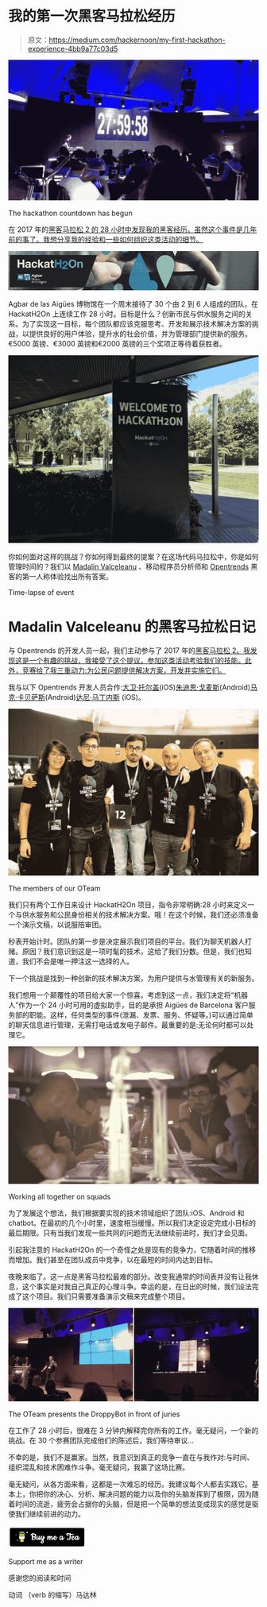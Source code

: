 # 我的第一次黑客马拉松经历

> 原文：<https://medium.com/hackernoon/my-first-hackathon-experience-4bb9a77c03d5>

![](img/6d1a73672232a38644a0a9f7c2480ef4.png)

The hackathon countdown has begun

在 2017 年的[黑客马拉松 2 的 28 小时中发现我的黑客经历。虽然这个事件是几年前的事了。我想分享我的经验和一些如何组织这类活动的细节。](http://www.hackath2on.es/)

![](img/1c5cdba930e8f6e0c69f5edab33dc278.png)

Agbar de las Aigües 博物馆在一个周末接待了 30 个由 2 到 6 人组成的团队，在 HackatH2On 上连续工作 28 小时。目标是什么？创新市民与供水服务之间的关系。为了实现这一目标，每个团队都应该克服思考、开发和展示技术解决方案的挑战，以提供良好的用户体验，提升水的社会价值，并为管理部门提供新的服务。€5000 英镑、€3000 英镑和€2000 英镑的三个奖项正等待着获胜者。

![](img/9d0f7a0f3276d96436a0565f7f8485c1.png)

你如何面对这样的挑战？你如何得到最终的提案？在这场代码马拉松中，你是如何管理时间的？我们以 [Madalin Valceleanu](https://www.linkedin.com/in/vmadalin/) 、移动程序员分析师和 [Opentrends](https://www.opentrends.net/en) 黑客的第一人称体验找出所有答案。

Time-lapse of event

# Madalin Valceleanu 的黑客马拉松日记

与 Opentrends 的开发人员一起，我们主动参与了 2017 年的[黑客马拉松 2。我发现这是一个有趣的挑战，我接受了这个提议。参加这类活动考验我们的技能。此外，竞赛给了我三重动力:为公民问题提供解决方案，开发并实施它们。](https://hackernoon.com/tagged/hackath2on)

我与以下 Opentrends 开发人员合作:[大卫·托尔盖](http://www.linkedin.com/in/dtorguet)(iOS)[朱迪思·戈麦斯](https://www.linkedin.com/in/judithgomezlorenzo/)(Android)[马克·卡贝萨斯](https://www.linkedin.com/in/marccabezasguzman/)(Android)[达尼·马丁内斯](https://www.linkedin.com/in/danymg/) (iOS)。

![](img/84040122f2e7349f2dc221e841d1c265.png)

The members of our OTeam

我们只有两个工作日来设计 HackatH2On 项目，指令非常明确:28 小时来定义一个与供水服务和公民身份相关的技术解决方案。哦！在这个时候，我们还必须准备一个演示文稿，以说服陪审团。

秒表开始计时。团队的第一步是决定展示我们项目的平台。我们为聊天机器人打赌。原因？我们意识到这是一项时髦的技术，这给了我们分数。但是，我们也知道，我们不会是唯一押注这一选择的人。

下一个挑战是找到一种创新的技术解决方案，为用户提供与水管理有关的新服务。

我们想用一个颠覆性的项目给大家一个惊喜。考虑到这一点，我们决定将“机器人”作为一个 24 小时可用的虚拟助手，目的是承担 Aigües de Barcelona 客户服务部的职能。这样，任何类型的事件(泄漏、发票、服务、怀疑等。)可以通过简单的聊天信息进行管理，无需打电话或发电子邮件。最重要的是:无论何时都可以处理它。

![](img/6ee97c50bf4daaf128035a670c2cce97.png)

Working all together on squads

为了发展这个想法，我们根据要实现的技术领域组织了团队:iOS、Android 和 chatbot。在最初的几个小时里，速度相当缓慢。所以我们决定设定完成小目标的最后期限。只有当我们发现一些共同的问题而无法继续前进时，我们才会见面。

引起我注意的 HackatH2On 的一个奇怪之处是现有的竞争力，它随着时间的推移而增加。我们甚至在团队成员中竞争，以在最短的时间内达到目标。

夜晚来临了。这一点是黑客马拉松最难的部分。改变我通常的时间表并没有让我休息，这个事实是对我自己真正的心理斗争。幸运的是，在日出的时候，我们设法完成了这个项目。我们只需要准备演示文稿来完成整个项目。

![](img/c87998b0c40bb31f0cafde3c5f067744.png)

The OTeam presents the DroppyBot in front of juries

在工作了 28 小时后，很难在 3 分钟内解释完你所有的工作。毫无疑问，一个新的挑战。在 30 个参赛团队完成他们的陈述后，我们等待审议…

不幸的是，我们不是赢家。当然，我意识到真正的竞争一直在与我作对:与时间、组织混乱和技术困难作斗争。毫无疑问，我赢了这场比赛。

毫无疑问，从各方面来看，这都是一次难忘的经历。我建议每个人都去实践它。基本上，你把你的决心、分析、解决问题的能力以及你的头脑发挥到了极限，因为随着时间的流逝，疲劳会占据你的头脑，但是把一个简单的想法变成现实的感觉是驱使我们继续前进的动力。

[![](img/13a90c76b3b3acb608cf076d329b1c98.png)](https://www.buymeacoffee.com/vmadalin)

Support me as a writer

感谢您的阅读和时间

动词 （verb 的缩写）马达林